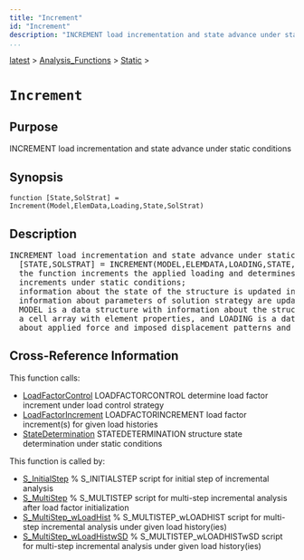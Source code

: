 ```yaml
---
title: "Increment"
id: "Increment"
description: "INCREMENT load incrementation and state advance under static conditions"
...
```


<!-- <a name="_top"></a> -->
<!-- <div><a href="../../../.autoindex.md">Home</a> &gt;  -->
 <a href="#">latest</a> &gt; <a href="#">Analysis_Functions</a> &gt; <a href=".autoindex.md">Static</a> &gt; 
<!-- Increment.m</div> -->

<!--<table width="100%"><tr><td align="left"><a href="../../../.autoindex.md"><img alt="<" border="0" src="../../../left.png">&nbsp;Master index</a></td>
<td align="right"><a href=".autoindex.md">Index for latest\Analysis_Functions\Static&nbsp;<img alt=">" border="0" src="../../../right.png"></a></td></tr></table>-->
# `Increment`



## <a name="_name"></a>Purpose


INCREMENT load incrementation and state advance under static conditions

<!-- <div class="box"><strong>INCREMENT load incrementation and state advance under static conditions</strong></div> -->

## <a name="_synopsis"></a>Synopsis

`function [State,SolStrat] = Increment(Model,ElemData,Loading,State,SolStrat)` 

## Description


<pre class="comment">INCREMENT load incrementation and state advance under static conditions
  [STATE,SOLSTRAT] = INCREMENT(MODEL,ELEMDATA,LOADING,STATE,SOLSTRAT)
  the function increments the applied loading and determines the corresponding displacement
  increments under static conditions;
  information about the state of the structure is updated in STATE and
  information about parameters of solution strategy are updated in SOLSTRAT;
  MODEL is a data structure with information about the structural model, ELEMDATA is
  a cell array with element properties, and LOADING is a data structure with information
  about applied force and imposed displacement patterns and corresponding load histories</pre>
<!-- <div class="fragment"><pre class="comment">INCREMENT load incrementation and state advance under static conditions
  [STATE,SOLSTRAT] = INCREMENT(MODEL,ELEMDATA,LOADING,STATE,SOLSTRAT)
  the function increments the applied loading and determines the corresponding displacement
  increments under static conditions;
  information about the state of the structure is updated in STATE and
  information about parameters of solution strategy are updated in SOLSTRAT;
  MODEL is a data structure with information about the structural model, ELEMDATA is
  a cell array with element properties, and LOADING is a data structure with information
  about applied force and imposed displacement patterns and corresponding load histories</pre></div> -->

<!-- crossreference -->
## <a name="_cross"></a>Cross-Reference Information

This function calls:
<ul style="list-style-image:url(../../../matlabicon.gif)">
<li><a href="/Functions/LoadFactorControl" class="code" title="function SolStrat = LoadFactorControl (action,SolStrat,detKf,Pref,Ut,DUr)">LoadFactorControl</a>	LOADFACTORCONTROL determine load factor increment under load control strategy</li><li><a href="/Functions/LoadFactorIncrement" class="code" title="function Dlam = LoadFactorIncrement (History,Time,Deltat)">LoadFactorIncrement</a>	LOADFACTORINCREMENT load factor increment(s) for given load histories</li><li><a href="/Functions/StateDetermination" class="code" title="function State = StateDetermination (StifUpdt,Model,ElemData,State)">StateDetermination</a>	STATEDETERMINATION structure state determination under static conditions</li></ul>

This function is called by:
<ul style="list-style-image:url(../../../matlabicon.gif)">
<li><a href="../../../latest/Solution_Scripts/S_InitialStep.md" class="code" title="">S_InitialStep</a>	% S_INITIALSTEP script for initial step of incremental analysis</li><li><a href="../../../latest/Solution_Scripts/S_MultiStep.md" class="code" title="">S_MultiStep</a>	% S_MULTISTEP script for multi-step incremental analysis after load factor initialization</li><li><a href="../../../latest/Solution_Scripts/S_MultiStep_wLoadHist.md" class="code" title="">S_MultiStep_wLoadHist</a>	% S_MULTISTEP_wLOADHIST script for multi-step incremental analysis under given load history(ies)</li><li><a href="../../../latest/Solution_Scripts/S_MultiStep_wLoadHistwSD.md" class="code" title="">S_MultiStep_wLoadHistwSD</a>	% S_MULTISTEP_wLOADHISTwSD script for multi-step incremental analysis under given load history(ies)</li></ul>
<!-- crossreference -->




<!-- <hr><address>Generated on Mon 15-Feb-2021 18:38:47 by <strong><a href="http://www.artefact.tk/software/matlab/m2html/" title="Matlab Documentation in HTML">m2html</a></strong> &copy; 2005</address> -->